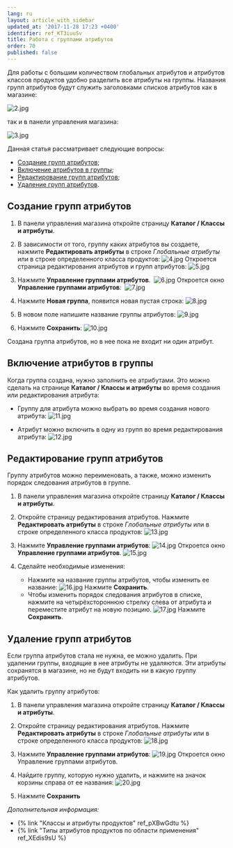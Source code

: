 ```yaml
---
lang: ru
layout: article_with_sidebar
updated_at: '2017-11-28 17:23 +0400'
identifier: ref_KT3iuuSv
title: Работа с группами атрибутов
order: 70
published: false
---
```

Для работы с большим количеством глобальных атрибутов и атрибутов классов продуктов удобно разделить все атрибуты на группы. Названия групп атрибутов будут служить заголовками списков атрибутов как в магазине:

![2.jpg]({{site.baseurl}}/attachments/ref_KT3iuuSv/2.jpg)

так и в панели управления магазина:

![3.jpg]({{site.baseurl}}/attachments/ref_KT3iuuSv/3.jpg)

Данная статья рассматривает следующие вопросы:

*   [Создание групп атрибутов](#adding-attribute-groups);
*   [Включение атрибутов в группы](#assigning-attributes-to-an-attribute-group);
*   [Редактирование групп атрибутов](#editing-attribute-groups);
*   [Удаление групп атрибутов](#deleting-attribute-groups).

## Создание групп атрибутов

1.  В панели управления магазина откройте страницу **Каталог / Классы и атрибуты**.

2.  В зависимости от того, группу каких атрибутов вы создаете, нажмите **Редактировать атрибуты** в строке _Глобальные атрибуты_ или в строке определенного класса продуктов:
    ![4.jpg]({{site.baseurl}}/attachments/ref_KT3iuuSv/4.jpg)
    Откроется страница редактирования атрибутов и групп атрибутов:
    ![5.jpg]({{site.baseurl}}/attachments/ref_KT3iuuSv/5.jpg)
    
3.  Нажмите **Управление группами атрибутов**. 
    ![6.jpg]({{site.baseurl}}/attachments/ref_KT3iuuSv/6.jpg)
    Откроется окно **Управление группами атрибутов**: 
    ![7.jpg]({{site.baseurl}}/attachments/ref_KT3iuuSv/7.jpg)
    
4.  Нажмите **Новая группа**, появится новая пустая строка:
    ![8.jpg]({{site.baseurl}}/attachments/ref_KT3iuuSv/8.jpg)

5.  В новом поле напишите название группы атрибутов:
    ![9.jpg]({{site.baseurl}}/attachments/ref_KT3iuuSv/9.jpg)
    
6.  Нажмите **Сохранить**:
    ![10.jpg]({{site.baseurl}}/attachments/ref_KT3iuuSv/10.jpg)

Создана группа атрибутов, но в нее пока не входит ни один атрибут. 

## Включение атрибутов в группы

Когда группа создана, нужно заполнить ее атрибутами. Это можно сделать на странице **Каталог / Классы и атрибуты** во время создания или редактирования атрибута:

*   Группу для атрибута можно выбрать во время создания нового атрибута:
    ![11.jpg]({{site.baseurl}}/attachments/ref_KT3iuuSv/11.jpg)

*   Атрибут можно включить в одну из групп во время редактирования атрибута:
    ![12.jpg]({{site.baseurl}}/attachments/ref_KT3iuuSv/12.jpg)

## Редактирование групп атрибутов

Группу атрибутов можно переименовать, а также, можно изменить порядок следования атрибутов в группе.


1.  В панели управления магазина откройте страницу **Каталог / Классы и атрибуты**.

2.  Откройте страницу редактирования атрибутов. Нажмите **Редактировать атрибуты** в строке _Глобальные атрибуты_ или в строке определенного класса продуктов:
    ![13.jpg]({{site.baseurl}}/attachments/ref_KT3iuuSv/13.jpg)
    
3.  Нажмите **Управление группами атрибутов**:
    ![14.jpg]({{site.baseurl}}/attachments/ref_KT3iuuSv/14.jpg)
    Откроется окно **Управление группами атрибутов**.
    ![15.jpg]({{site.baseurl}}/attachments/ref_KT3iuuSv/15.jpg)

4.  Сделайте необходимые изменения:

    *   Нажмите на название группы атрибутов, чтобы изменить ее название:
        ![16.jpg]({{site.baseurl}}/attachments/ref_KT3iuuSv/16.jpg)
        Нажмите **Сохранить**.
    *   Чтобы изменить порядок следования атрибутов в списке, нажмите на четырёхстороннюю стрелку слева от атрибута и переместите атрибут на новую позицию.
        ![17.jpg]({{site.baseurl}}/attachments/ref_KT3iuuSv/17.jpg)
        Нажмите **Сохранить**.

## Удаление групп атрибутов

Если группа атрибутов стала не нужна, ее можно удалить. При удалении группы, входящие в нее атрибуты не удаляются. Эти атрибуты сохранятся в магазине, но не будут входить ни в какую группу атрибутов.

Как удалить группу атрибутов:

1.  В панели управления магазина откройте страницу **Каталог / Классы и атрибуты**.

2.  Откройте страницу редактирования атрибутов. Нажмите **Редактировать атрибуты** в строке _Глобальные атрибуты_ или в строке определенного класса продуктов:
    ![18.jpg]({{site.baseurl}}/attachments/ref_KT3iuuSv/18.jpg)
    
3.  Нажмите **Управление группами атрибутов**:
    ![19.jpg]({{site.baseurl}}/attachments/ref_KT3iuuSv/19.jpg)
    Откроется окно Управление группами атрибутов.
    
4.  Найдите группу, которую нужно удалить, и нажмите на значок корзины справа от ее названия:
    ![20.jpg]({{site.baseurl}}/attachments/ref_KT3iuuSv/20.jpg)
        
5.  Нажмите **Сохранить**

_Дополнительная информация:_

*   {% link "Классы и атрибуты продуктов" ref_pXBwGdtu %}
*   {% link "Типы атрибутов продуктов по области применения" ref_XEdis9sU %}

